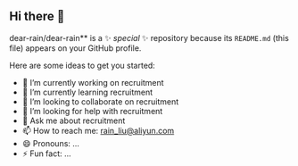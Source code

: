 ## Hi there 👋
dear-rain/dear-rain** is a ✨ _special_ ✨ repository because its `README.md` (this file) appears on your GitHub profile.

Here are some ideas to get you started:

- 🔭 I’m currently working on recruitment
- 🌱 I’m currently learning recruitment
- 👯 I’m looking to collaborate on recruitment
- 🤔 I’m looking for help with recruitment
- 💬 Ask me about recruitment
- 📫 How to reach me: rain_liu@aliyun.com
- 😄 Pronouns: ...
- ⚡ Fun fact: ...

